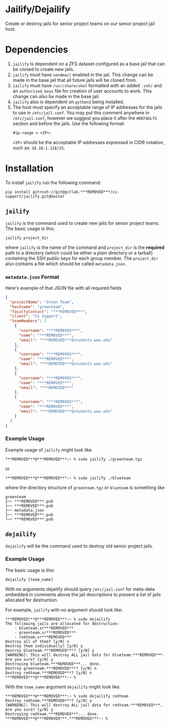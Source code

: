 # Jailify/Dejailify

Create or destroy jails for senior project teams on our senior project jail
host.

# Dependencies
1. `jailify` is dependent on a ZFS dataset configured as a base jail that can
    be cloned to create new jails. 
2. `jailify` must have `sendmail` enabled in the jail. This change can be made
   in the base jail that all future jails will be cloned from.
3. `jailify` must have `/usr/share/skel` formatted with an added `.ssh/` and an
   `authorized_keys` file for creation of user accounts to work. This change 
   can also be made in the base jail.
4. `jailify` also is dependent on `python3` being installed.
5. The host must specify an acceptable range of IP addresses for the jails to
   use in `/etc/jail.conf`. You may put this comment anywhere in
   `/etc/jail.conf`, however we suggest you place it after the `#DEFAULTS`
   section and before the jails. Use the following format:
   ```
   #ip-range = <IP>;
   ``` 
   `<IP>` should be the acceptable IP addresses expressed in CIDR notation,
   such as: `10.10.1.128/25`.

# Installation
To install `jailify` run the following command:
```
pip install git+ssh://git@gitlab.***REMOVED***/cs-support/jailify.git@master
```

## `jailify`
`jailify` is the command used to create new jails for senior project teams. The
basic usage is this:
```
jailify project_dir
```
where `jailify` is the name of the command and `project_dir` is the **required**
path to a directory (which could be either a plain directory _or_ a tarball)
containing the SSH public keys for each group member. The `project_dir` also
contains a file which should be called `metadata.json`.

### `metadata.json` Format
Here's example of that JSON file with all required fields

```json
{
  "projectName": "Green Team",
  "hostname": "greenteam",
  "facultyContact": "***REMOVED***",
  "client": "CS Support",
  "teamMembers": [
    {
      "username": "***REMOVED***",
      "name": "***REMOVED***",
      "email": "***REMOVED***@students.wwu.edu"
    },
    {
      "username": "***REMOVED***",
      "name": "***REMOVED***",
      "email": "***REMOVED***@students.wwu.edu"
    },
    {
      "username": "***REMOVED***",
      "name": "***REMOVED***",
      "email": "***REMOVED***"
    },
    {
      "username": "***REMOVED***",
      "name": "***REMOVED***",
      "email": "***REMOVED***@students.wwu.edu"
    }
  ]
}
```

### Example Usage
Example usage of `jailify` might look like
```
***REMOVED***@***REMOVED***:~ % sudo jailify ./greenteam.tgz
```
or
```
***REMOVED***@***REMOVED***:~ % sudo jailify ./blueteam
```
where the directory structure of `greenteam.tgz` or `blueteam` is
something like
```
greenteam
├── ***REMOVED***.pub
├── ***REMOVED***.pub
├── metadata.json
├── ***REMOVED***.pub
└── ***REMOVED***.pub
```

## `dejailify`

`dejailify` will be the command used to destroy old senior project jails.

### Example Usage

The basic usage is this:
```
dejailify [team_name]
```

With no arguments dejailify should query `/etc/jail.conf` for meta-data
embedded in comments above the jail descriptions to present a list of jails
allocated for destruction.

For example, `jailify` with no argument should look like:
```
***REMOVED***@***REMOVED***:~ % sudo dejailify
The following jails are allocated for destruction:
    - blueteam.sr***REMOVED***
    - greenteam.sr***REMOVED***
    - redteam.sr***REMOVED***
Destroy all of them? [y/N] n
Destroy them individually? [y/N] y
Destroy blueteam.***REMOVED***? [y/N] y
[WARNING]: This will destroy ALL jail data for blueteam.***REMOVED***. Are you sure? [y/N] y
Destroying blueteam.***REMOVED***... done.
Destroy greenteam.***REMOVED***? [y/N] n
Destroy redteam.***REMOVED***? [y/N] n
***REMOVED***@***REMOVED***:~ %
```
With the `team_name` argument `dejailify` might look like:
```
***REMOVED***@***REMOVED***:~ % sudo dejailify redteam
Destroy redteam.***REMOVED***? [y/N] y
[WARNING]: This will destroy ALL jail data for redteam.***REMOVED***. Are you sure? [y/N] y
Destroying redteam.***REMOVED***... done.
***REMOVED***@***REMOVED***.***REMOVED***:~ %
```
